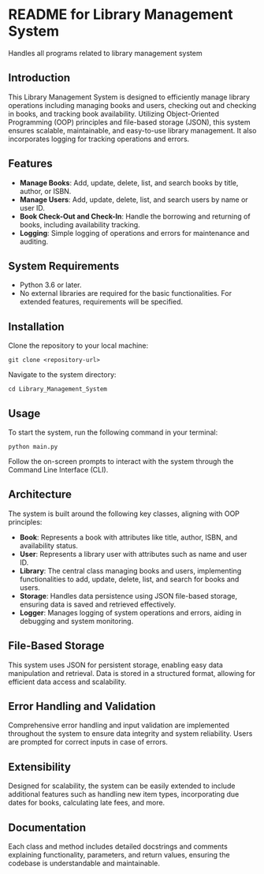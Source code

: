 # README for Library Management System
Handles all programs related to library management system

## Introduction
This Library Management System is designed to efficiently manage library operations including managing books and users, checking out and checking in books, and tracking book availability. Utilizing Object-Oriented Programming (OOP) principles and file-based storage (JSON), this system ensures scalable, maintainable, and easy-to-use library management. It also incorporates logging for tracking operations and errors.

## Features
- **Manage Books**: Add, update, delete, list, and search books by title, author, or ISBN.
- **Manage Users**: Add, update, delete, list, and search users by name or user ID.
- **Book Check-Out and Check-In**: Handle the borrowing and returning of books, including availability tracking.
- **Logging**: Simple logging of operations and errors for maintenance and auditing.

## System Requirements
- Python 3.6 or later.
- No external libraries are required for the basic functionalities. For extended features, requirements will be specified.

## Installation
Clone the repository to your local machine:
```
git clone <repository-url>
```
Navigate to the system directory:
```
cd Library_Management_System
```

## Usage
To start the system, run the following command in your terminal:
```
python main.py
```
Follow the on-screen prompts to interact with the system through the Command Line Interface (CLI).

## Architecture
The system is built around the following key classes, aligning with OOP principles:

- **Book**: Represents a book with attributes like title, author, ISBN, and availability status.
- **User**: Represents a library user with attributes such as name and user ID.
- **Library**: The central class managing books and users, implementing functionalities to add, update, delete, list, and search for books and users.
- **Storage**: Handles data persistence using JSON file-based storage, ensuring data is saved and retrieved effectively.
- **Logger**: Manages logging of system operations and errors, aiding in debugging and system monitoring.

## File-Based Storage
This system uses JSON for persistent storage, enabling easy data manipulation and retrieval. Data is stored in a structured format, allowing for efficient data access and scalability.

## Error Handling and Validation
Comprehensive error handling and input validation are implemented throughout the system to ensure data integrity and system reliability. Users are prompted for correct inputs in case of errors.

## Extensibility
Designed for scalability, the system can be easily extended to include additional features such as handling new item types, incorporating due dates for books, calculating late fees, and more.

## Documentation
Each class and method includes detailed docstrings and comments explaining functionality, parameters, and return values, ensuring the codebase is understandable and maintainable.
